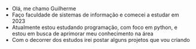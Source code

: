 - Olá, me chamo Guilherme
- Faço faculdade de sistemas de informação e comecei a estudar em 2023
- Atualmente estou estudando programação, com foco em python, e estou em busca de aprimorar meu conhecimento na área
- Com o decorrer dos estudos irei postar alguns projetos que vou criando 
